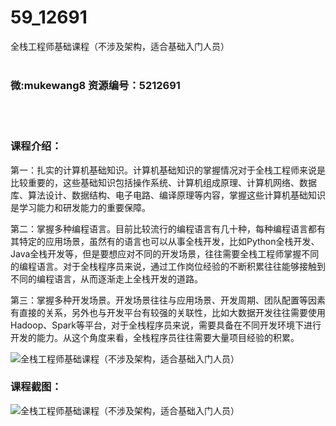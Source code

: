# 59_12691
全栈工程师基础课程（不涉及架构，适合基础入门人员）
<br/></br>
<h3>微:mukewang8 资源编号：5212691</h3>
<br/></br>
<h3>课程介绍：</h3>
<p>第一：扎实的计算机基础知识。计算机基础知识的掌握情况对于<a title="查看与 全栈 相关的文章" target="_blank">全栈</a>工程师来说是比较重要的，这些基础知识包括操作系统、计算机组成原理、计算机网络、数据库、算法设计、数据结构、电子电路、编译原理等内容，掌握这些计算机基础知识是学习能力和研发能力的重要保障。</p>
<p>第二：掌握多种编程语言。目前比较流行的编程语言有几十种，每种编程语言都有其特定的应用场景，虽然有的语言也可以从事<a title="查看与 全栈 相关的文章" target="_blank">全栈</a>开发，比如Python全栈开发、Java全栈开发等，但是要想应对不同的开发场景，往往需要全栈工程师掌握不同的编程语言。对于全栈程序员来说，通过工作岗位经验的不断积累往往能够接触到不同的编程语言，从而逐渐走上全栈开发的道路。</p>
<p>第三：掌握多种开发场景。开发场景往往与应用场景、开发周期、团队配置等因素有直接的关系，另外也与开发平台有较强的关联性，比如大数据开发往往需要使用Hadoop、Spark等平台，对于全栈程序员来说，需要具备在不同开发环境下进行开发的能力。从这个角度来看，全栈程序员往往需要大量项目经验的积累。</p>
<p><img src="https://www.ko996.com/wp-content/uploads/img/2020/05/2-3-300x198.png" alt="全栈工程师基础课程（不涉及架构，适合基础入门人员）"></p>
<div class="info-desc">
<h3>课程截图：</h3>
<p><img src="https://www.ko996.com/wp-content/uploads/img/2020/05/1-4.png" alt="全栈工程师基础课程（不涉及架构，适合基础入门人员）"></p>


			
</div>
